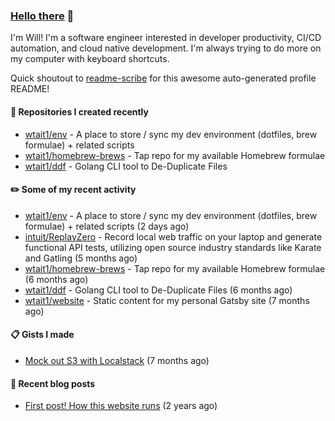 ### [Hello there](https://www.youtube.com/watch?v=rEq1Z0bjdwc) 🍉

I'm Will! I'm a software engineer interested in developer productivity, CI/CD automation, and cloud native development. I'm always trying to do more on my computer with keyboard shortcuts.

Quick shoutout to [readme-scribe](https://github.com/muesli/readme-scribe) for this awesome auto-generated profile README!

#### 🌱  Repositories I created recently

- [wtait1/env](https://github.com/wtait1/env) - A place to store / sync my dev environment (dotfiles, brew formulae) &#43; related scripts
- [wtait1/homebrew-brews](https://github.com/wtait1/homebrew-brews) - Tap repo for my available Homebrew formulae
- [wtait1/ddf](https://github.com/wtait1/ddf) - Golang CLI tool to De-Duplicate Files

#### ✏️  Some of my recent activity

- [wtait1/env](https://github.com/wtait1/env) - A place to store / sync my dev environment (dotfiles, brew formulae) &#43; related scripts (2 days ago)
- [intuit/ReplayZero](https://github.com/intuit/ReplayZero) - Record local web traffic on your laptop and generate functional API tests, utilizing open source industry standards like Karate and Gatling (5 months ago)
- [wtait1/homebrew-brews](https://github.com/wtait1/homebrew-brews) - Tap repo for my available Homebrew formulae (6 months ago)
- [wtait1/ddf](https://github.com/wtait1/ddf) - Golang CLI tool to De-Duplicate Files (6 months ago)
- [wtait1/website](https://github.com/wtait1/website) - Static content for my personal Gatsby site (7 months ago)

#### 📋  Gists I made

- [Mock out S3 with Localstack](https://gist.github.com/e1500652435fe7a192e4592e120d9ce9) (7 months ago)

#### 📣  Recent blog posts

- [First post! How this website runs](https://wtait.me/posts/1/) (2 years ago)

